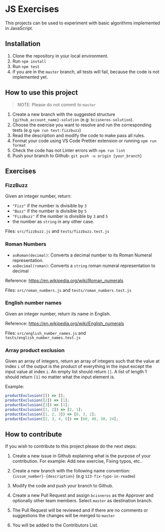 # JS Exercises

This projects can be used to experiment with basic algorithms implemented in JavaScript.

## Installation

1. Clone the repository in your local environment.
2. Run `npm install`
3. Run `npm test`
4. If you are in the `master` branch, all tests will fail, because the code is not implemented yet.

## How to use this project

> NOTE: Please do not commit to `master`

1. Create a new branch with the suggested structure `{github_account_name}-solution` (e.g: `bcisneros-solution`).
2. Choose the exercise you want to resolve and run the corresponding tests (e.g `npm run test:fizzbuzz`)
3. Read the description and modify the code to make pass all rules.
4. Format your code using VS Code Prettier extension or running `npm run format`
5. Check the code has not Linter errors with `npm run lint`
6. Push your branch to Github: `git push -u origin {your_branch}`

## Exercises

### FizzBuzz

Given an integer number, return:

- `"Fizz"` if the number is divisible by `3`
- `"Buzz"` if the number is divisible by `5`
- `"FizzBuzz"` if the number is divisible by `3` and `5`
- the number as `string` in any other case.

Files: `src/fizzbuzz.js` and `tests/fizzbuzz.test.js`

### Roman Numbers

- `asRoman(decimal)`: Converts a decimal number to its Roman Numeral representation.
- `asDecimal(roman)`: Converts a `string` roman numeral representation to decimal

Reference: https://en.wikipedia.org/wiki/Roman_numerals

Files: `src/roman_numbers.js` and `tests/roman_numbers.test.js`

### English number names

Given an integer number, return its name in English.

Reference: https://en.wikipedia.org/wiki/English_numerals

Files: `src/english_number_names.js` and `tests/english_number_names.test.js`

### Array product exclusion

Given an array of integers, return an array of integers such that the value at index `i` of the output is the product of everything in the input except the input value at index `i`.
An empty list should return `[]`.
A list of length 1 should return `[1]` no matter what the input element is.

Example:

```js
productExclusion([]) => [];
productExclusion([2]) => [1];
productExclusion([3]) => [1];
productExclusion([1, 2]) => [2, 1];
productExclusion([1, 2, 3]) => [6, 3, 2];
productExclusion([2, 3, 4, 5]) => [60, 40, 30, 24];
```

## How to contribute

If you wish to contribute to this project please do the next steps:

1. Create a new issue in Github explaining what is the purpose of your contribution. For example: Add new exercise, Fixing typos, etc..

2. Create a new branch with the following name convention: `{issue_number}-{description}` (e.g `123-fix-typo-in-readme`)

3. Modify the code and push your branch to Github.

4. Create a new Pull Request and assign `bcisneros` as the Approver and optionally other team members. Select `master` as destination branch.

5. The Pull Request will be reviewed and if there are no comments or suggestions the changes will be merged to `master`

6. You will be added to the Contributors List.

